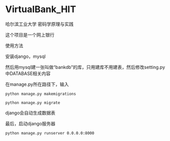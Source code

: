 # VirtualBank_HIT
哈尔滨工业大学 密码学原理与实践

这个项目是一个网上银行

使用方法

安装django，mysql

然后用mysql建一张叫做“bankdb”的库，只用建库不用建表，然后修改setting.py中DATABASE相关内容

在manage.py所在路径下，输入


    python manage.py makemigrations   

    python manage.py migrate

django会自动生成数据表

最后，启动django服务器


    python manage.py runserver 0.0.0.0:8000
    
    
   
